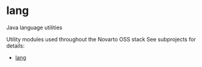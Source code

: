 # lang
Java language utilities

Utility modules used throughout the Novarto OSS stack
See subprojects for details:
* [lang](https://github.com/novarto-oss/lang/tree/master/lang)
